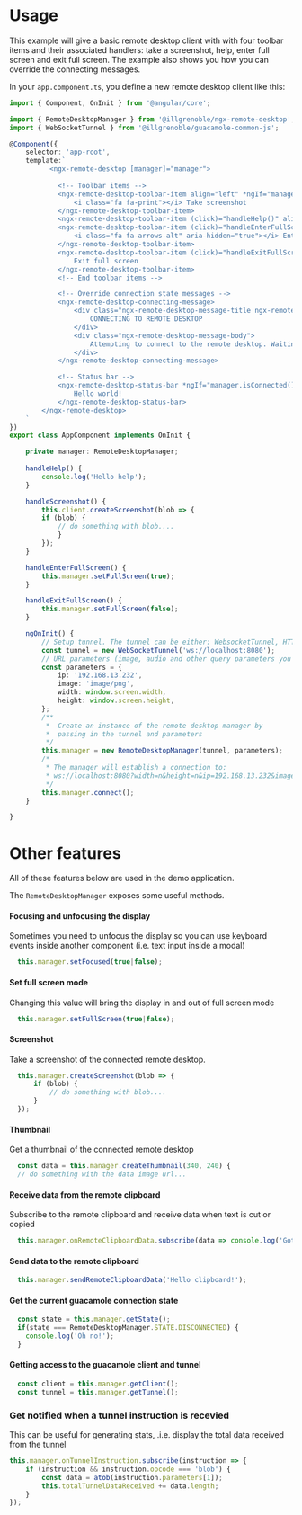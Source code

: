 # Usage

This example will give a basic remote desktop client with with four toolbar items and their associated handlers: take a screenshot, help, enter full screen and exit full screen. The example also shows you how you can override the connecting messages.

In your `app.component.ts`, you define a new remote desktop client like this:


```typescript
import { Component, OnInit } from '@angular/core';

import { RemoteDesktopManager } from '@illgrenoble/ngx-remote-desktop';
import { WebSocketTunnel } from '@illgrenoble/guacamole-common-js';

@Component({
    selector: 'app-root',
    template:`
          <ngx-remote-desktop [manager]="manager">
            
            <!-- Toolbar items -->
            <ngx-remote-desktop-toolbar-item align="left" *ngIf="manager.isConnected()" (click)="handleScreenshot()">
                <i class="fa fa-print"></i> Take screenshot
            </ngx-remote-desktop-toolbar-item>
            <ngx-remote-desktop-toolbar-item (click)="handleHelp()" align="right">Help</ngx-remote-desktop-toolbar-item>
            <ngx-remote-desktop-toolbar-item (click)="handleEnterFullScreen()" *ngIf="!manager.isFullScreen() && manager.isConnected()" align="right">
                <i class="fa fa-arrows-alt" aria-hidden="true"></i> Enter full screen
            </ngx-remote-desktop-toolbar-item>
            <ngx-remote-desktop-toolbar-item (click)="handleExitFullScreen()" *ngIf="manager.isFullScreen() && manager.isConnected()" align="right">
                Exit full screen
            </ngx-remote-desktop-toolbar-item>
            <!-- End toolbar items -->

            <!-- Override connection state messages -->
            <ngx-remote-desktop-connecting-message>
                <div class="ngx-remote-desktop-message-title ngx-remote-desktop-message-title-success">
                    CONNECTING TO REMOTE DESKTOP
                </div>
                <div class="ngx-remote-desktop-message-body">
                    Attempting to connect to the remote desktop. Waiting for response...
                </div>
            </ngx-remote-desktop-connecting-message>

            <!-- Status bar -->
            <ngx-remote-desktop-status-bar *ngIf="manager.isConnected()">
                Hello world!
            </ngx-remote-desktop-status-bar>
        </ngx-remote-desktop>
    `
})
export class AppComponent implements OnInit {

    private manager: RemoteDesktopManager;
    
    handleHelp() {
        console.log('Hello help');
    }

    handleScreenshot() {
        this.client.createScreenshot(blob => {
        if (blob) {
            // do something with blob....
            }
        });
    }

    handleEnterFullScreen() {
        this.manager.setFullScreen(true);
    }

    handleExitFullScreen() {
        this.manager.setFullScreen(false);
    }

    ngOnInit() {
        // Setup tunnel. The tunnel can be either: WebsocketTunnel, HTTPTunnel or ChainedTunnel
        const tunnel = new WebSocketTunnel('ws://localhost:8080');
        // URL parameters (image, audio and other query parameters you want to send to the tunnel.)
        const parameters = {
            ip: '192.168.13.232',
            image: 'image/png',
            width: window.screen.width,
            height: window.screen.height,
        };
        /**
         *  Create an instance of the remote desktop manager by 
         *  passing in the tunnel and parameters
         */
        this.manager = new RemoteDesktopManager(tunnel, parameters);
        /*
         * The manager will establish a connection to: 
         * ws://localhost:8080?width=n&height=n&ip=192.168.13.232&image=image/png
         */
        this.manager.connect();
    }

}
```

# Other features

All of these features below are used in the demo application.

The `RemoteDesktopManager` exposes some useful methods.

#### Focusing and unfocusing the display
Sometimes you need to unfocus the display so you can use keyboard events inside another component (i.e. text input inside a modal)
```typescript
  this.manager.setFocused(true|false);
```

#### Set full screen mode
Changing this value will bring the display in and out of full screen mode

```typescript
  this.manager.setFullScreen(true|false);
```

#### Screenshot
Take a screenshot of the connected remote desktop.

```typescript
  this.manager.createScreenshot(blob => {
      if (blob) {
          // do something with blob....
      }
  });
```

#### Thumbnail
Get a thumbnail of the connected remote desktop

```typescript
  const data = this.manager.createThumbnail(340, 240) {
  // do something with the data image url...
```

#### Receive data from the remote clipboard
Subscribe to the remote clipboard and receive data when text is cut or copied

```typescript
  this.manager.onRemoteClipboardData.subscribe(data => console.log('Got clipboard data', data));
```

#### Send data to the remote clipboard
```typescript
  this.manager.sendRemoteClipboardData('Hello clipboard!');
```

#### Get the current guacamole connection state
```typescript
  const state = this.manager.getState();
  if(state === RemoteDesktopManager.STATE.DISCONNECTED) {
    console.log('Oh no!');
  }
```

#### Getting access to the guacamole client and tunnel
```typescript
  const client = this.manager.getClient();
  const tunnel = this.manager.getTunnel();
```

### Get notified when a tunnel instruction is recevied
This can be useful for generating stats, .i.e. display the total data received from the tunnel
```typescript
this.manager.onTunnelInstruction.subscribe(instruction => {
    if (instruction && instruction.opcode === 'blob') {
        const data = atob(instruction.parameters[1]);
        this.totalTunnelDataReceived += data.length;
    }
});
```

